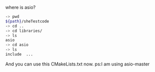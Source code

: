 where is asio?

```bash
-> pwd
${path}/sheTestcode
-> cd ..
-> cd libraries/
-> ls
asio
-> cd asio
-> ls
include  ...
```

And you can use this CMakeLists.txt now.
ps:I am using asio-master


